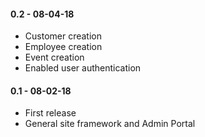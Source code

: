 #### 0.2 - 08-04-18
* Customer creation
* Employee creation
* Event creation
* Enabled user authentication

#### 0.1 - 08-02-18
* First release
* General site framework and Admin Portal